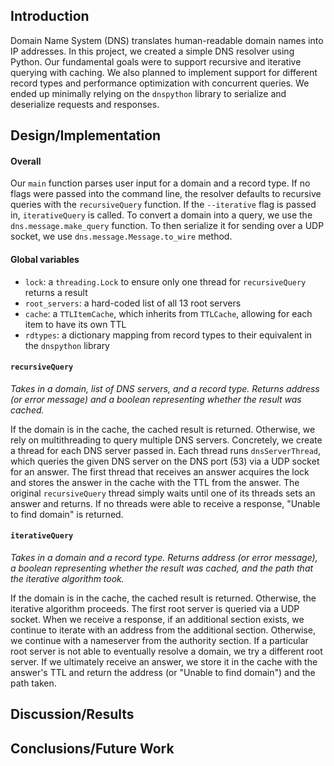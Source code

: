 
## Introduction
Domain Name System (DNS) translates human-readable domain names into IP
addresses. In this project, we created a simple DNS resolver using Python. Our
fundamental goals were to support recursive and iterative querying with caching.
We also planned to implement support for different record types and performance
optimization with concurrent queries. We ended up minimally relying on the
`dnspython` library to serialize and deserialize requests and responses.

## Design/Implementation

#### Overall
Our `main` function parses user input for a domain and a record type. If no
flags were passed into the command line, the resolver defaults to
recursive queries with the `recursiveQuery` function. If the
`--iterative` flag is passed in, `iterativeQuery` is called. To convert a domain
into a query, we use the `dns.message.make_query` function. To then serialize it
for sending over a UDP socket, we use `dns.message.Message.to_wire` method.

#### Global variables
- `lock`: a `threading.Lock` to ensure only one thread for `recursiveQuery`
  returns a result
- `root_servers`: a hard-coded list of all 13 root servers
- `cache`: a `TTLItemCache`, which inherits from `TTLCache`, allowing for each
  item to have its own TTL
- `rdtypes`: a dictionary mapping from record types to their equivalent in the
  `dnspython` library

#### `recursiveQuery`
*Takes in a domain, list of DNS servers, and a record type. Returns address (or
error message) and a boolean representing whether the result was cached.*

If the domain is in the cache, the cached result is returned. Otherwise, we rely
on multithreading to query multiple DNS servers. Concretely, we create a thread 
for each DNS server passed in. Each thread runs `dnsServerThread`, which queries
the given DNS server on the DNS port (53) via a UDP socket for an answer. The 
first thread that receives an answer acquires the lock and stores the answer in
the cache with the TTL from the answer. The original `recursiveQuery` thread
simply waits until one of its threads sets an answer and returns. If no threads
were able to receive a response, "Unable to find domain" is returned.

#### `iterativeQuery`
*Takes in a domain and a record type. Returns address (or error message),
a boolean representing whether the result was cached, and the path that the
iterative algorithm took.*

If the domain is in the cache, the cached result is returned. Otherwise, the
iterative algorithm proceeds. The first root server is queried via a UDP socket.
When we receive a response, if an additional section exists, we continue to
iterate with an address from the additional section. Otherwise, we continue with
a nameserver from the authority section. If a particular root server is not able
to eventually resolve a domain, we try a different root server. If we ultimately
receive an answer, we store it in the cache with the answer's TTL and return
the address (or "Unable to find domain") and the path taken.

## Discussion/Results

## Conclusions/Future Work